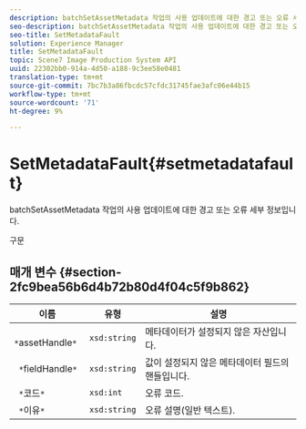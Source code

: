 ```yaml
---
description: batchSetAssetMetadata 작업의 사용 업데이트에 대한 경고 또는 오류 세부 정보입니다.
seo-description: batchSetAssetMetadata 작업의 사용 업데이트에 대한 경고 또는 오류 세부 정보입니다.
seo-title: SetMetadataFault
solution: Experience Manager
title: SetMetadataFault
topic: Scene7 Image Production System API
uuid: 22302bb0-914a-4d50-a188-9c3ee58e0481
translation-type: tm+mt
source-git-commit: 7bc7b3a86fbcdc57cfdc31745fae3afc06e44b15
workflow-type: tm+mt
source-wordcount: '71'
ht-degree: 9%

---
```



# SetMetadataFault{#setmetadatafault}

batchSetAssetMetadata 작업의 사용 업데이트에 대한 경고 또는 오류 세부 정보입니다.

구문

## 매개 변수 {#section-2fc9bea56b6d4b72b80d4f04c5f9b862}

| 이름 | 유형 | 설명 |
|---|---|---|
| ` *`assetHandle`*` | `xsd:string` | 메타데이터가 설정되지 않은 자산입니다. |
| ` *`fieldHandle`*` | `xsd:string` | 값이 설정되지 않은 메타데이터 필드의 핸들입니다. |
| ` *`코드`*` | `xsd:int` | 오류 코드. |
| ` *`이유`*` | `xsd:string` | 오류 설명(일반 텍스트). |

